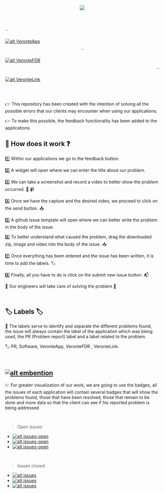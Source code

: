 <br>
<p align="center">
<img src="https://user-images.githubusercontent.com/101524106/172641154-0bf1229e-a489-4c1b-81be-338f78a0f5e6.png">
</p>

<br><br>

<p align="left">``</p>

[![alt VeronteApp](https://img.shields.io/website?down_color=red&down_message=Down&label=VeronteApp&logo=github&style=for-the-badge&up_color=green&up_message=Up&url=https%3A%2F%2Fv68-vapp.embention.net%2F)](https://v68-vapp.embention.net/)
<p align="center">``</p>

[![alt VeronteFDR](https://img.shields.io/website?down_color=red&down_message=Down&label=VeronteFDR&logo=github&style=for-the-badge&up_color=green&up_message=Up&url=https%3A%2F%2Ffdr.embention.net%2F)](https://fdr.embention.net/)
<p align="right">``</p>

[![alt VeronteLink](https://img.shields.io/website?down_color=red&down_message=Down&label=VeronteLink&logo=github&style=for-the-badge&up_color=green&up_message=Up&url=https%3A%2F%2Flink.embention.net%2F)](https://link.embention.net/)



<br><br>


👉 This repository has been created with the intention of solving all the possible errors that our clients may encounter when using our applications.

👉 To make this possible, the feedback functionality has been added to the applications.

## 🧾 How does it work ❓

1️⃣ Within our applications we go to the feedback button.

2️⃣ A widget will open where we can enter the title about our problem.

3️⃣ We can take a screenshot and record a video to better show the problem occurred. 📸 📹

4️⃣ Once we have the capture and the desired video, we proceed to click on the send button. 📤

5️⃣ A github issue template will open where we can better write the problem in the body of the issue.

6️⃣ To better understand what caused the problem, drag the downloaded zip, image and video into the body of the issue. 📥

7️⃣ Once everything has been entered and the issue has been written, it is time to add the labels. 🏷️

8️⃣ Finally, all you have to do is click on the submit new issue button. 📬

🌟 Our engineers will take care of solving the problem 🌟

<br>

## 🏷️ Labels 🏷️


📝 The labels serve to identify and separate the different problems found, the issue will always contain the label of the application which was being used, 
    the PR (Problem report) label and a label related to the problem.

🏷️ PR, Software, VeronteApp, VeronteFDR , VeronteLink.

<br>

## [![alt embention](https://img.shields.io/static/v1?label=Badges&message=Embention&color=green&style=for-the-badge)](https://github.com/embention/ISS)

💹 For greater visualization of our work, we are going to use the badges, all the issues of each application will contain several badges that will show the problems found, those that have been resolved, those that remain to be done and more data so that the client can see if his reported problem is being addressed

<br>

> Open issues
* [![alt issues-open](https://img.shields.io/github/issues/embention/ISS/VeronteApp?color=blue&label=ISS%2FVeronteApp&logo=github&style=for-the-badge)](https://github.com/embention/ISS/issues/VeronteApp)
* [![alt issues-open](https://img.shields.io/github/issues/embention/ISS/VeronteFDR?color=blue&label=ISS%2FVeronteFDR&logo=github&style=for-the-badge)](https://github.com/embention/ISS/issues/VeronteFDR)
* [![alt issues-open](https://img.shields.io/github/issues/embention/ISS/VeronteLink?color=blue&label=ISS%2FVeronteLink&logo=github&style=for-the-badge)](https://github.com/embention/ISS/issues/VeronteLink)

<br>

> Issues closed
  
* [![alt issues](https://img.shields.io/github/issues-closed/embention/ISS/VeronteApp?label=ISS%2FVeronteApp%20&logo=github&style=for-the-badge)](https://github.com/embention/ISS/issues/VeronteApp) 
* [![alt issues](https://img.shields.io/github/issues-closed/embention/ISS/VeronteFDR?label=ISS%2FVeronteFDR%20&logo=github&style=for-the-badge)](https://github.com/embention/ISS/issues/VeronteFDR)
* [![alt issues](https://img.shields.io/github/issues-closed/embention/ISS/VeronteLink?label=ISS%2FVeronteLink%20&logo=github&style=for-the-badge)](https://github.com/embention/ISS/issues/VeronteLink)
